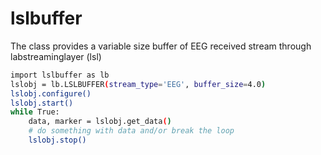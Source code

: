 # lslbuffer

The class provides a variable size buffer of EEG received stream through labstreaminglayer (lsl)



```bash
import lslbuffer as lb
lslobj = lb.LSLBUFFER(stream_type='EEG', buffer_size=4.0)
lslobj.configure()
lslobj.start()
while True:
	data, marker = lslobj.get_data()
    # do something with data and/or break the loop
    lslobj.stop()
```
